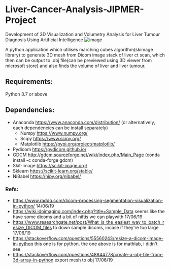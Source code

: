 # Liver-Cancer-Analysis-JIPMER-Project
Development of 3D Visualization and Volumetry Analysis for Liver Tumour Diagnosis Using Artificial Intelligence
![image](https://user-images.githubusercontent.com/70436525/164887184-a946a030-853f-4e07-8aca-cbf730ee671d.png)


A python application which utilises marching cubes algorithm(skimage library) to generate 3D mesh from Dicom image stack of liver ct scan, which then can be output to .obj file(can be previewed using 3D viewer from microsoft store) and also finds the volume of liver and liver tumour.

## Requirements:
Python 3.7 or above

## Dependencies:
- Anaconda https://www.anaconda.com/distribution/ (or alternatively, each dependencies can be install separately)
    - Numpy https://www.numpy.org/
    - Scipy https://www.scipy.org/
    - Matplotlib https://pypi.org/project/matplotlib/
- Pydicom https://pydicom.github.io/
- GDCM http://gdcm.sourceforge.net/wiki/index.php/Main_Page (conda install -c conda-forge gdcm)
- Skit-image https://scikit-image.org/
- Sklearn https://scikit-learn.org/stable/
- NiBabel https://nipy.org/nibabel/

### Refs:
- https://www.raddq.com/dicom-processing-segmentation-visualization-in-python/      14/06/19
- https://wiki.idoimaging.com/index.php?title=Sample_Data   seems like the have some dicoms and a bit of niftis we can playwith    17/06/19
- https://www.researchgate.net/post/What_is_the_easiest_way_to_batch_resize_DICOM_files to down sample dicoms, incase if they're too large  17/06/19
- https://stackoverflow.com/questions/55560243/resize-a-dicom-image-in-python      this one is for python. the one above is for mathlab, i didn't see
- https://stackoverflow.com/questions/48844778/create-a-obj-file-from-3d-array-in-python   export mesh to obj   17/06/19
